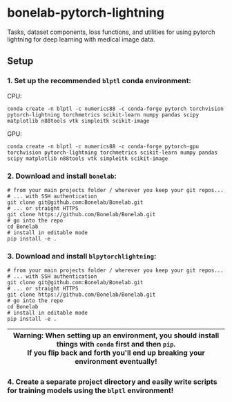 # bonelab-pytorch-lightning
Tasks, dataset components, loss functions, and utilities for using pytorch lightning for deep learning with medical image data.

## Setup

### 1. Set up the recommended `blptl` conda environment:

CPU:
```commandline
conda create -n blptl -c numerics88 -c conda-forge pytorch torchvision pytorch-lightning torchmetrics scikit-learn numpy pandas scipy matplotlib n88tools vtk simpleitk scikit-image
```

GPU:
```commandline
conda create -n blptl -c numerics88 -c conda-forge pytorch-gpu torchvision pytorch-lightning torchmetrics scikit-learn numpy pandas scipy matplotlib n88tools vtk simpleitk scikit-image
```
### 2. Download and install `bonelab`:

```commandline
# from your main projects folder / wherever you keep your git repos...
# ... with SSH authentication
git clone git@github.com:Bonelab/Bonelab.git
# ... or straight HTTPS
git clone https://github.com/Bonelab/Bonelab.git
# go into the repo
cd Bonelab
# install in editable mode
pip install -e .
```

### 3. Download and install `blpytorchlightning`:

```commandline
# from your main projects folder / wherever you keep your git repos...
# ... with SSH authentication
git clone git@github.com:Bonelab/Bonelab.git
# ... or straight HTTPS
git clone https://github.com/Bonelab/Bonelab.git
# go into the repo
cd Bonelab
# install in editable mode
pip install -e .
```

| Warning: When setting up an environment, you should install things with `conda` first and then `pip`. <br/>If you flip back and forth you'll end up breaking your environment eventually! |
|-------------------------------------------------------------------------------------------------------------------------------------------------------------------------------------------|

### 4. Create a separate project directory and easily write scripts for training models using the `blptl` environment!